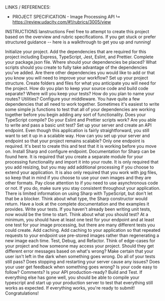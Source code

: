 LINKS / REFERENCES:

- PROJECT SPECIFICATION - Image Processing API
    ↳ https://review.udacity.com/#!/rubrics/3005/view



INSTRUCTIONS
Ianstructions
Feel free to attempt to create this project based on the overview and rubric specifications. If you get stuck or prefer structured guidance -- here is a walkthrough to get you up and running!

Initialize your project. Add the dependencies that are required for this project including Express, TypeScript, Jest, Eslint, and Prettier. Complete your package.json file.
Where should your dependencies be placed?
What scripts should you create to fully take advantage of the dependencies you've added.
Are there other dependencies you would like to add or that you know you will need to improve your workflow?
Set up your project structure. Create folders and files for what you anticipate you will need for the project.
How do you plan to keep your source code and build code separate?
Where will you keep your tests?
How do you plan to name your routes? Utilities?
Configure your middleware. You have quite a few dependencies that all need to work together. Sometimes it's easiest to write some simple js functions to test that all of your dependencies are working together before you begin adding any sort of functionality.
Does your TypeScript compile?
Do your Eslint and Prettier scripts work?
Are you able to write and pass a basic unit test?
Set up your server and create an API endpoint. Even though this application is fairly straightforward, you still want to set it up in a scalable way. How can you set up your server and endpoint so that your project remains scalable? Only one endpoint is required. It's best to create this and test that it is working before you move on.
Install Sharp and configure endpoint. Documentation for Sharp can be found here. It is required that you create a separate module for your processing functionality and import it into your route. It is only required that you add resizing, but you may add additional processing if you choose to extend your application. It is also only required that you work with jpg files, so keep that in mind if you choose to use your own images and they are other formats.
Pay close attention to if you need to use asynchronous code or not. If you do, make sure you stay consistent throughout your application.
There is limited information on using Sharp with TypeScript, but don't let that be a blocker. Think about what type, the Sharp constructor would return. Have a look at the complete documentation and the examples it provides.
Write your tests. If you haven't already been writing unit tests, now would be the time to start. Think about what you should test? At a minimum, you should have at least one test for your endpoint and at least one test for your image processing, but there are many different tests you could create.
Add caching. Add caching to your application so that repeated requests to your endpoint use pre-stored images rather than regenerating a new image each time.
Test, Debug, and Refactor. Think of edge-cases for your project and how someone may access your project. Should they get different error messages based on what's wrong? Make certain that your user isn't left in the dark when something goes wrong.
Do all of your tests still pass?
Does stopping and restarting your server cause any issues?
Does your user get feedback when something goes wrong?
Is your code easy to follow? Comments?
Is your API production-ready?
Build and Test. If everything else has gone well, you should be able to compile your typescript and start up your production server to test that everything still works as expected. If everything works, you're ready to submit! Congratulations!
